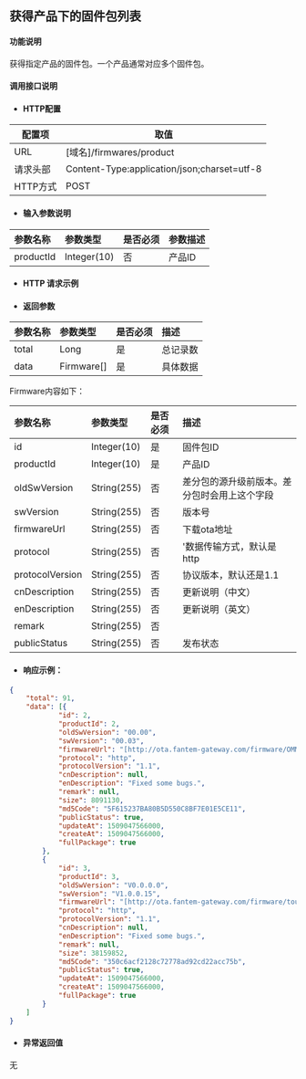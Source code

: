 ## 获得产品下的固件包列表

#### 功能说明

获得指定产品的固件包。一个产品通常对应多个固件包。

#### 调用接口说明

* #### HTTP配置

| 配置项 | 取值 |
| --- | --- |
| URL | \[域名\]/firmwares/product|
| 请求头部 | Content-Type:application/json;charset=utf-8 |
| HTTP方式 | POST|

* #### 输入参数说明

| 参数名称 | 参数类型 | 是否必须 | 参数描述 |
| :--- | :--- | :--- | :--- |
| productId| Integer\(10\) | 否 |产品ID |


* #### HTTP 请求示例


* #### 返回参数

| 参数名称 | 参数类型 | 是否必须 | 描述 |
| :--- | :--- | :--- | :--- |
| total | Long | 是 | 总记录数 |
| data | Firmware\[\] | 是 | 具体数据 |

Firmware内容如下：

| 参数名称 | 参数类型 | 是否必须 | 描述 |
| :--- | :--- | :--- | :--- |
| id | Integer\(10\) | 是 | 固件包ID |
| productId | Integer\(10\) | 是 | 产品ID |
| oldSwVersion | String\(255\) | 否 | 差分包的源升级前版本。差分包时会用上这个字段 |
| swVersion | String\(255\) | 否 | 版本号 |
| firmwareUrl | String\(255\) | 否 | 下载ota地址 |
| protocol | String\(255\) | 否 | '数据传输方式，默认是http |
| protocolVersion | String\(255\) | 否 | 协议版本，默认还是1.1 |
| cnDescription | String\(255\) | 否 | 更新说明（中文） |
| enDescription | String\(255\) | 否 | 更新说明（英文） |
| remark | String\(255\) | 否 | |
| publicStatus | String\(255\) | 否 | 发布状态 |

* #### 响应示例：

```json
{
	"total": 91,
	"data": [{
			"id": 2,
			"productId": 2,
			"oldSwVersion": "00.00",
			"swVersion": "00.03",
			"firmwareUrl": "[http://ota.fantem-gateway.com/firmware/OMMICUBE/1/1-0/OMMICUBE-00.03.apk](http://ota.fantem-gateway.com/firmware/OMMICUBE/1/1-0/OMMICUBE-00.03.apk)",
			"protocol": "http",
			"protocolVersion": "1.1",
			"cnDescription": null,
			"enDescription": "Fixed some bugs.",
			"remark": null,
			"size": 8091130,
			"md5Code": "5F615237BA80B5D550C8BF7E01E5CE11",
			"publicStatus": true,
			"updateAt": 1509047566000,
			"createAt": 1509047566000,
			"fullPackage": true
		},
		{
			"id": 3,
			"productId": 3,
			"oldSwVersion": "V0.0.0.0",
			"swVersion": "V1.0.0.15",
			"firmwareUrl": "[http://ota.fantem-gateway.com/firmware/touch/0/1-0/touch-V1.0.0.15.apk](http://ota.fantem-gateway.com/firmware/touch/0/1-0/touch-V1.0.0.15.apk)",
			"protocol": "http",
			"protocolVersion": "1.1",
			"cnDescription": null,
			"enDescription": "Fixed some bugs.",
			"remark": null,
			"size": 38159852,
			"md5Code": "350c6acf2128c72778ad92cd22acc75b",
			"publicStatus": true,
			"updateAt": 1509047566000,
			"createAt": 1509047566000,
			"fullPackage": true
		}
	]
}
```


* #### 异常返回值

无



